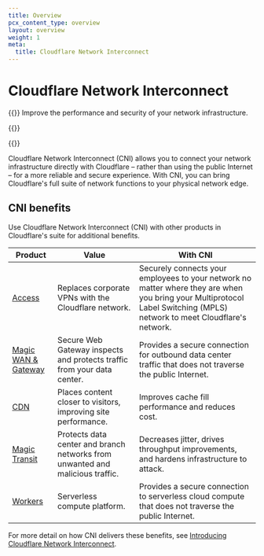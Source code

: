 ```yaml
---
title: Overview
pcx_content_type: overview
layout: overview
weight: 1
meta:
  title: Cloudflare Network Interconnect
---
```


# Cloudflare Network Interconnect

{{<description>}}
Improve the performance and security of your network infrastructure.


{{</description>}}

{{<plan type="enterprise">}}

Cloudflare Network Interconnect (CNI) allows you to connect your network infrastructure directly with Cloudflare – rather than using the public Internet – for a more reliable and secure experience. With CNI, you can bring Cloudflare's full suite of network functions to your physical network edge.

## CNI benefits

Use Cloudflare Network Interconnect (CNI) with other products in Cloudflare's suite for additional benefits.

Product | Value | With CNI
---     | ---   | ---
[Access](/cloudflare-one/policies/access/) | Replaces corporate VPNs with the Cloudflare network. | Securely connects your employees to your network no matter where they are when you bring your Multiprotocol Label Switching (MPLS) network to meet Cloudflare's network.
[Magic WAN & Gateway](/magic-wan/zero-trust/cloudflare-gateway/) | Secure Web Gateway inspects and protects traffic from your data center. | Provides a secure connection for outbound data center traffic that does not traverse the public Internet.
[CDN](/cache/) | Places content closer to visitors, improving site performance. | Improves cache fill performance and reduces cost.
[Magic Transit](/magic-transit/) | Protects data center and branch networks from unwanted and malicious traffic. | Decreases jitter, drives throughput improvements, and hardens infrastructure to attack.
[Workers](/workers/) | Serverless compute platform. | Provides a secure connection to serverless cloud compute that does not traverse the public Internet.

For more detail on how CNI delivers these benefits, see [Introducing Cloudflare Network Interconnect](https://blog.cloudflare.com/cloudflare-network-interconnect/).